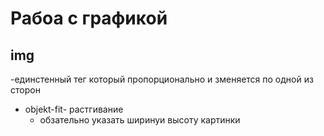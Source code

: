 # Рабоа с графикой
## img
-единстенный тег который пропорционально и зменяется по одной из сторон 
- objekt-fit- растгивание
    - обзательно указать ширинуи высоту картинки

